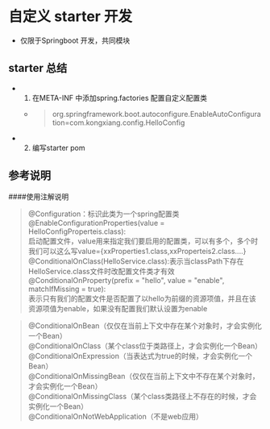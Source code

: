 # 自定义 starter 开发
 - 仅限于Springboot 开发，共同模块
 
 ## starter 总结
 
 - 1. 在META-INF 中添加spring.factories 配置自定义配置类 
    - > org.springframework.boot.autoconfigure.EnableAutoConfiguration=com.kongxiang.config.HelloConfig
 - 2. 编写starter pom 
 
 
 ## 参考说明 
####使用注解说明
>  @Configuration：标识此类为一个spring配置类        
   @EnableConfigurationProperties(value = HelloConfigProperteis.class):            
    启动配置文件，value用来指定我们要启用的配置类，可以有多个，多个时我们可以这么写value={xxProperties1.class,xxProperteis2.class....}     
 @ConditionalOnClass(HelloService.class):表示当classPath下存在HelloService.class文件时改配置文件类才有效    
 @ConditionalOnProperty(prefix = "hello", value = "enable", matchIfMissing = true):        
 表示只有我们的配置文件是否配置了以hello为前缀的资源项值，并且在该资源项值为enable，如果没有配置我们默认设置为enable       
>      
  


> @ConditionalOnBean（仅仅在当前上下文中存在某个对象时，才会实例化一个Bean）       
  @ConditionalOnClass（某个class位于类路径上，才会实例化一个Bean）         
  @ConditionalOnExpression（当表达式为true的时候，才会实例化一个Bean）      
  @ConditionalOnMissingBean（仅仅在当前上下文中不存在某个对象时，才会实例化一个Bean）      
  @ConditionalOnMissingClass（某个class类路径上不存在的时候，才会实例化一个Bean）     
  @ConditionalOnNotWebApplication（不是web应用）       
